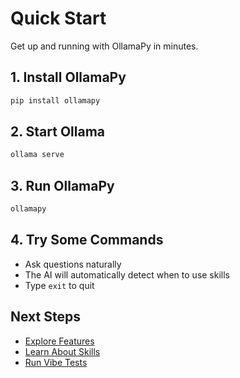 # Quick Start

Get up and running with OllamaPy in minutes.

## 1. Install OllamaPy

```bash
pip install ollamapy
```

## 2. Start Ollama

```bash
ollama serve
```

## 3. Run OllamaPy

```bash
ollamapy
```

## 4. Try Some Commands

- Ask questions naturally
- The AI will automatically detect when to use skills
- Type `exit` to quit

## Next Steps

- [Explore Features](features/chat.md)
- [Learn About Skills](skills/index.md)  
- [Run Vibe Tests](features/vibe-tests.md)